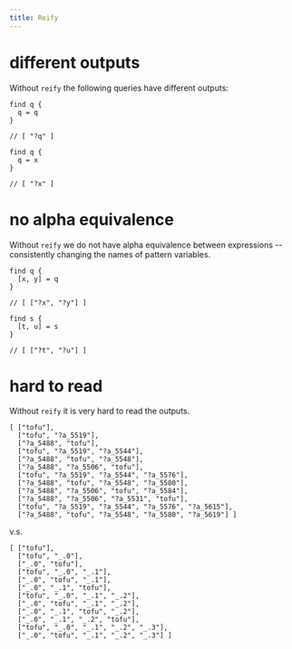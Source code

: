 ```yaml
---
title: Reify
---
```


# different outputs

Without `reify` the following queries have different outputs:

```
find q {
  q = q
}

// [ "?q" ]

find q {
  q = x
}

// [ "?x" ]
```

# no alpha equivalence

Without `reify` we do not have alpha equivalence between expressions
-- consistently changing the names of pattern variables.

```
find q {
  [x, y] = q
}

// [ ["?x", "?y"] ]

find s {
  [t, u] = s
}

// [ ["?t", "?u"] ]
```

# hard to read

Without `reify` it is very hard to read the outputs.

```
[ ["tofu"],
  ["tofu", "?a_5519"],
  ["?a_5488", "tofu"],
  ["tofu", "?a_5519", "?a_5544"],
  ["?a_5488", "tofu", "?a_5548"],
  ["?a_5488", "?a_5506", "tofu"],
  ["tofu", "?a_5519", "?a_5544", "?a_5576"],
  ["?a_5488", "tofu", "?a_5548", "?a_5580"],
  ["?a_5488", "?a_5506", "tofu", "?a_5584"],
  ["?a_5488", "?a_5506", "?a_5531", "tofu"],
  ["tofu", "?a_5519", "?a_5544", "?a_5576", "?a_5615"],
  ["?a_5488", "tofu", "?a_5548", "?a_5580", "?a_5619"] ]
```

v.s.

```
[ ["tofu"],
  ["tofu", "_.0"],
  ["_.0", "tofu"],
  ["tofu", "_.0", "_.1"],
  ["_.0", "tofu", "_.1"],
  ["_.0", "_.1", "tofu"],
  ["tofu", "_.0", "_.1", "_.2"],
  ["_.0", "tofu", "_.1", "_.2"],
  ["_.0", "_.1", "tofu", "_.2"],
  ["_.0", "_.1", "_.2", "tofu"],
  ["tofu", "_.0", "_.1", "_.2", "_.3"],
  ["_.0", "tofu", "_.1", "_.2", "_.3"] ]
```
